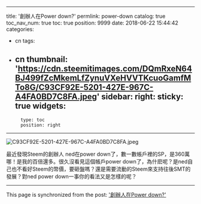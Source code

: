 
---
title: '創辦人在Power down?'
permlink: power-down
catalog: true
toc_nav_num: true
toc: true
position: 9999
date: 2018-06-22 15:44:42
categories:
- cn
tags:
- cn
thumbnail: 'https://cdn.steemitimages.com/DQmRxeN64BJ499fZcMkemLfZynuVXeHVVTKcuoGamfMTo8G/C93CF92E-5201-427E-967C-A4FA0BD7C8FA.jpeg'
sidebar:
    right:
        sticky: true
widgets:
    -
        type: toc
        position: right
---


![C93CF92E-5201-427E-967C-A4FA0BD7C8FA.jpeg](https://cdn.steemitimages.com/DQmRxeN64BJ499fZcMkemLfZynuVXeHVVTKcuoGamfMTo8G/C93CF92E-5201-427E-967C-A4FA0BD7C8FA.jpeg)

最近發現Steem的創辦人 ned在power down了，數一數帳戶裡的SP，是360萬哪！是我的百倍還多。很久沒看見這個帳戶power down了，為什麽呢？是ned自己也不看好Steem的幣價，要砸盤嗎？還是需要流動的Steem來支持往後SMT的發展？對ned power down一事你的看法又是怎樣的呢？

- - -

This page is synchronized from the post: ['創辦人在Power down?'](https://steemit.com/@htliao/power-down)
